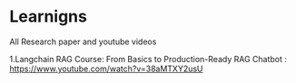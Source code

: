 # Learnigns
All Research paper and youtube videos



1.Langchain RAG Course: From Basics to Production-Ready RAG Chatbot :
https://www.youtube.com/watch?v=38aMTXY2usU
